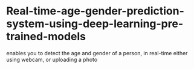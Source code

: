 # Real-time-age-gender-prediction-system-using-deep-learning-pre-trained-models
enables you to detect the age and gender of a person, in real-time either using webcam, or uploading a photo
